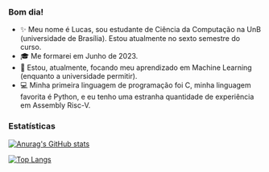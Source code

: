 ### Bom dia!

- ✨ Meu nome é Lucas, sou estudante de Ciência da Computação na UnB (universidade de Brasília). Estou atualmente no sexto semestre do curso.
- 🎓 Me formarei em Junho de 2023.
- 🌱 Estou, atualmente, focando meu aprendizado em Machine Learning (enquanto a universidade permitir).
- 💻 Minha primeira linguagem de programação foi C, minha linguagem favorita é Python, e eu tenho uma estranha quantidade de experiência em Assembly Risc-V.

### Estatísticas

<!-- Github Stats. Tema: Merko -->
[![Anurag's GitHub stats](https://github-readme-stats.vercel.app/api?username=ABMHub&theme=merko)](https://github.com/anuraghazra/github-readme-stats)

<!-- Github Stats. Tema: Merko. Repos excluidos: JoaoKombat (muitas linhas de codigo asm). Joao Atacadao (repositorio repetido em relacao ao Joao Atacadao Rebirth) -->
[![Top Langs](https://github-readme-stats.vercel.app/api/top-langs/?username=ABMHub&theme=merko&exclude_repo=JoaoKombat,JoaoAtacadao)](https://github.com/anuraghazra/github-readme-stats)

<!--
**ABMHub/ABMHub** is a ✨ _special_ ✨ repository because its `README.md` (this file) appears on your GitHub profile.

Here are some ideas to get you started:

- 🔭 I’m currently working on ...
- 🌱 I’m currently learning ...
- 👯 I’m looking to collaborate on ...
- 🤔 I’m looking for help with ...
- 💬 Ask me about ...
- 📫 How to reach me: ...
- 😄 Pronouns: ...
- ⚡ Fun fact: ...
-->
